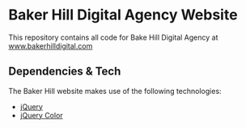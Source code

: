 Baker Hill Digital Agency Website
=================================

This repository contains all code for Bake Hill Digital Agency at www.bakerhilldigital.com


Dependencies & Tech
-------------------
The Baker Hill website makes use of the following technologies: 

* [jQuery](http://jquery.com/download/)
* [jQuery Color](https://code.jquery.com/color/)
